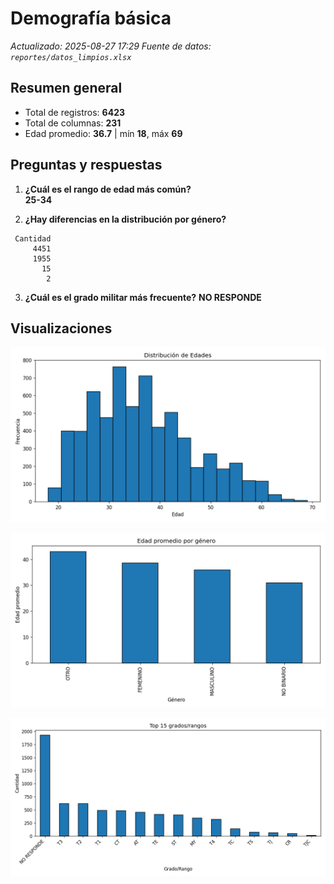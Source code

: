 # Demografía básica
_Actualizado: 2025-08-27 17:29_
_Fuente de datos: `reportes/datos_limpios.xlsx`_

## Resumen general
- Total de registros: **6423**
- Total de columnas: **231**
- Edad promedio: **36.7**  | mín **18**, máx **69**

## Preguntas y respuestas
1. **¿Cuál es el rango de edad más común?**  
**25-34**

2. **¿Hay diferencias en la distribución por género?**
```
 Cantidad
     4451
     1955
       15
        2
```

3. **¿Cuál es el grado militar más frecuente?**
**NO RESPONDE**

## Visualizaciones
![Histograma de edades](figs/demografia_hist_edades.png)


![Edad promedio por género](figs/demografia_edad_prom_por_genero.png)


![Top grados](figs/demografia_top_grados.png)